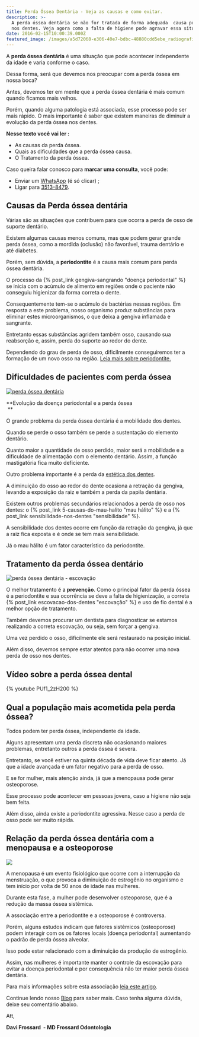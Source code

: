 ```yaml
---
title: Perda Óssea Dentária - Veja as causas e como evitar.
description: >-
  A perda óssea dentária se não for tratada de forma adequada  causa problemas
  nos dentes. Veja agora como a falta de higiene pode agravar essa situação. 
date: 2016-02-15T10:00:39.000Z
featured_image: /images/a5d72068-e306-40e7-bdbc-48880cdd5ebe_radiografia-panoramica-dentista-analisa.jpg
---
```

A **perda óssea dentária** é uma situação que pode acontecer independente da idade e varia conforme o caso. 

Dessa forma, será que devemos nos preocupar com a perda óssea em nossa boca? 

Antes, devemos ter em mente que a perda óssea dentária é mais comum quando ficamos mais velhos. 

Porém, quando alguma patologia está associada, esse processo pode ser mais rápido. O mais importante é saber que existem maneiras de diminuir a evolução da perda óssea nos dentes. 

**Nesse texto você vai ler :**

* As causas da perda óssea.
* Quais as dificuldades que a perda óssea causa.
* O Tratamento da perda óssea.

Caso queira falar conosco para **marcar uma consulta**, você pode: 

* Enviar um [WhatsApp](https://api.whatsapp.com/send?phone=55021976637803) (é só clicar) ; 
* Ligar para [3513-8479](tel:2135138479).

## **Causas da Perda óssea dentária**

Várias são as situações que contribuem para que ocorra a perda de osso de suporte dentário. 

Existem algumas causas menos comuns, mas que podem gerar grande perda óssea, como a mordida (oclusão) não favorável, trauma dentário e até diabetes. 

Porém, sem dúvida, a **periodontite** é a causa mais comum para perda óssea dentária. 

O processo da {% post_link gengiva-sangrando "doença periodontal" %} se inicia com o acúmulo de alimento em regiões onde o paciente não conseguiu higienizar da forma correta o dente. 

Consequentemente tem-se o acúmulo de bactérias nessas regiões. Em resposta a este problema, nosso organismo produz substâncias para eliminar estes microorganismos, o que deixa a gengiva inflamada e sangrante. 

Entretanto essas substâncias agridem também osso, causando sua reabsorção e, assim, perda do suporte ao redor do dente. 

Dependendo do grau de perda de osso, dificilmente conseguiremos ter a formação de um novo osso na região. [Leia mais sobre periodontite.](https://mdfrossard.com.br/gengiva-sangrando/) 

## **Dificuldades de pacientes com perda óssea**

[![perda óssea dentária](/images/40df2365-6e1c-4a76-9249-7cc9b53e97e2_Perda-óssea-dentária.jpg)](/images/40df2365-6e1c-4a76-9249-7cc9b53e97e2_Perda-óssea-dentária.jpg)                                         

**Evolução da doença periodontal e a perda óssea                                      **

O grande problema da perda óssea dentária é a mobilidade dos dentes. 

Quando se perde o osso também se perde a sustentação do elemento dentário. 

Quanto maior a quantidade de osso perdido, maior será a mobilidade e a dificuldade de alimentação com o elemento dentário. Assim, a função mastigatória fica muito deficiente. 

Outro problema importante é a perda da [estética dos dentes](/tratamentos/estetica-dos-dentes/). 

A diminuição do osso ao redor do dente ocasiona a retração da gengiva, levando a exposição da raiz e também a perda da papila dentária. 

Existem outros problemas secundários relacionados a perda de osso nos dentes: o {% post_link 5-causas-do-mau-halito "mau hálito" %} e a {% post_link sensibilidade-nos-dentes "sensibilidade" %}. 

A sensibilidade dos dentes ocorre em função da retração da gengiva, já que a raiz fica exposta e é onde se tem mais sensibilidade. 

Já o mau hálito é um fator característico da periodontite.

## **Tratamento da perda óssea dentário**

![perda óssea dentária - escovação](/images/6872f42c-033d-420c-9506-8956a66e75b5_Perda-óssea-nos-dentes.jpg) 



O melhor tratamento é a **prevenção**. Como o principal fator da perda óssea é a periodontite e sua ocorrência se deve a falta de higienização, a correta {% post_link escovacao-dos-dentes "escovação" %} e uso de fio dental é a melhor opção de tratamento. 

Também devemos procurar um dentista para diagnosticar se estamos realizando a correta escovação, ou seja, sem forçar a gengiva. 

Uma vez perdido o osso, dificilmente ele será restaurado na posição inicial. 

Além disso, devemos sempre estar atentos para não ocorrer uma nova perda de osso nos dentes.

## Vídeo sobre a perda óssea dental 

{% youtube PUf1_2zH200 %}



## **Qual a população mais acometida pela perda óssea?**

Todos podem ter perda óssea, independente da idade. 

Alguns apresentam uma perda discreta não ocasionando maiores problemas, entretanto outros a perda óssea é severa. 

Entretanto, se você estiver na quinta década de vida deve ficar atento. Já que a idade avançada é um fator negativo para a perda de osso. 

E se for mulher, mais atenção ainda, já que a menopausa pode gerar osteoporose. 

Esse processo pode acontecer em pessoas jovens, caso a higiene não seja bem feita. 

Além disso, ainda existe a periodontite agressiva. Nesse caso a perda de osso pode ser muito rápida.

## **Relação da perda óssea dentária com a menopausa e a osteoporose**

![](/images/bd99957c-d2cb-4324-80bb-c82dd9e5ec6d_Perda-óssea-dentária-e-a-menopausa.jpg) 

A menopausa é um evento fisiológico que ocorre com a interrupção da menstruação, o que provoca a diminuição de estrogênio no organismo e tem início por volta de 50 anos de idade nas mulheres. 

Durante esta fase, a mulher pode desenvolver osteoporose, que é a redução da massa óssea sistêmica. 

A associação entre a periodontite e a osteoporose é controversa. 

Porém, alguns estudos indicam que fatores sistêmicos (osteoporose) podem interagir com os os fatores locais (doença periodontal) aumentando o padrão de perda óssea alveolar. 

Isso pode estar relacionado com a diminuição da produção de estrogênio. 

Assim, nas mulheres é importante manter o controle da escovação para evitar a doença periodontal e por consequência não ter maior perda óssea dentária. 

Para mais informações sobre esta associação [leia este artigo](http://www.scielo.br/scielo.php?script=sci_arttext&pid=S0100-72032006000500005). 

Continue lendo nosso [Blog](/blog/) para saber mais. Caso tenha alguma dúvida, deixe seu comentário abaixo.

Att,


**Davi Frossard  - MD Frossard Odontologia**
